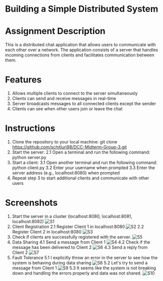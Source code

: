 # Building a Simple Distributed System

# Assignment Description

This is a distributed chat application that allows users to communicate with each other over a network. The application consists of a server that handles incoming connections from clients and facilitates communication between them.

# Features

1. Allows multiple clients to connect to the server simultaneously
2. Clients can send and receive messages in real-time
3. Server broadcasts messages to all connected clients except the sender
4. Clients can see when other users join or leave the chat

# Instructions

1. Clone the repository to your local machine: git clone https://github.com/schitluri98/DCC-Midterm-Group-3.git
2. Start the server:
   2.1 Open a terminal and run the following command: python server.py
3. Start a client:
   3.1 Open another terminal and run the following command: python client.py
   3.2 Enter your username when prompted
   3.3 Enter the server address (e.g., localhost:8080) when prompted
4. Repeat step 3 to start additional clients and communicate with other users

# Screenshots

1. Start the server in a cluster (localhost:8080, localhost:8081, localhost:8082)
   ![S1](https://github.com/schitluri98/DCC-Midterm-Group-3/assets/61785648/52192ba9-fc0a-4dfb-98fb-5a275c00d923)
2. Client Registration
   2.1 Register Client 1 in localhost:8080
   ![S2](https://github.com/schitluri98/DCC-Midterm-Group-3/assets/61785648/694717f1-76f7-4ba3-bfd9-97f20f5a45d5)
   2.2 Register Client 2 in localhost:8080
   ![S3](https://github.com/schitluri98/DCC-Midterm-Group-3/assets/61785648/d12016fd-c7f4-4ca3-9671-73620c086628)
3. Check if clients are successfully registered with the server.
   ![S5](https://github.com/schitluri98/DCC-Midterm-Group-3/assets/61785648/ebe82ad4-c6a3-4809-b3a9-7c2a43a1fbad)
4. Data Sharing
   4.1 Send a message from Client 1
   ![S4](https://github.com/schitluri98/DCC-Midterm-Group-3/assets/61785648/5e58e3b1-100c-4ce5-965b-c4c5729c5fa1)
   4.2 Check if the message has been delivered to Client 2
   ![S6](https://github.com/schitluri98/DCC-Midterm-Group-3/assets/61785648/fd810728-fbd3-423b-b18e-36293a6f16d4)
   4.3 Send a reply from Client 2
   ![S7](https://github.com/schitluri98/DCC-Midterm-Group-3/assets/61785648/057c6d6d-c149-40c3-a6ae-c7b155acf509)
5. Fault Tolerance
   5.1 I explicitly throw an error in the server to see how the system is behaving during data sharing
   ![S8](https://github.com/schitluri98/DCC-Midterm-Group-3/assets/61785648/55d524ca-c652-47a2-9d9b-0a5c1e0dd7be)
   5.2 Let's try to send a message from Client 1
   ![S9](https://github.com/schitluri98/DCC-Midterm-Group-3/assets/61785648/cca2ec03-e38d-45e9-bca6-41831884f821)
   5.3 It seems like the system is not breaking down and handling the errors properly and data was not shared.
   ![S10](https://github.com/schitluri98/DCC-Midterm-Group-3/assets/61785648/17e2285c-3e50-4291-b174-2bd51a0e9102)



   




  
 

